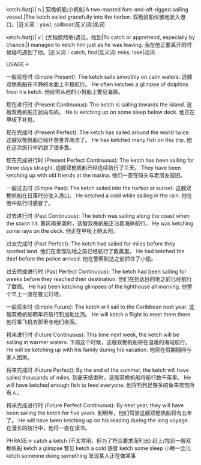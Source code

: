 ketch:/kɛtʃ/| n.| 双桅帆船;小帆船|A two-masted fore-and-aft-rigged sailing vessel.|The ketch sailed gracefully into the harbor. 双桅帆船优雅地驶入港口。|近义词：yawl, sailboat|反义词:|名词

ketch:/kɛtʃ/| v.| (尤指偶然地)遇见，找到|To catch or apprehend, especially by chance.|I managed to ketch him just as he was leaving. 我在他正要离开的时候碰巧遇到了他。|近义词：catch, find|反义词: miss, lose|动词


USAGE->

一般现在时 (Simple Present):
The ketch sails smoothly on calm waters. 这艘双桅帆船在平静的水面上平稳航行。
He often ketches a glimpse of dolphins from his ketch. 他经常从他的小帆船上瞥见海豚。


现在进行时 (Present Continuous):
The ketch is sailing towards the island. 这艘双桅帆船正驶向岛屿。
He is ketching up on some sleep below deck. 他正在甲板下补觉。


现在完成时 (Present Perfect):
The ketch has sailed around the world twice. 这艘双桅帆船已经环游世界两次了。
He has ketched many fish on this trip.  他在这次旅行中钓到了很多鱼。


现在完成进行时 (Present Perfect Continuous):
The ketch has been sailing for three days straight. 这艘双桅帆船已经连续航行了三天。
They have been ketching up with old friends at the marina. 他们一直在码头与老朋友叙旧。


一般过去时 (Simple Past):
The ketch sailed into the harbor at sunset. 这艘双桅帆船在日落时分驶入港口。
He ketched a cold while sailing in the rain. 他在雨中航行时感冒了。


过去进行时 (Past Continuous):
The ketch was sailing along the coast when the storm hit.  暴风雨来袭时，这艘双桅帆船正沿着海岸航行。
He was ketching some rays on the deck. 他正在甲板上晒太阳。


过去完成时 (Past Perfect):
The ketch had sailed for miles before they spotted land.  他们在发现陆地之前已经航行了数英里。
He had ketched the thief before the police arrived. 他在警察到达之前抓住了小偷。


过去完成进行时 (Past Perfect Continuous):
The ketch had been sailing for weeks before they reached their destination.  他们在到达目的地之前已经航行了数周。
He had been ketching glimpses of the lighthouse all morning. 他整个早上一直在瞥见灯塔。



一般将来时 (Simple Future):
The ketch will sail to the Caribbean next year. 这艘双桅帆船明年将航行到加勒比海。
He will ketch a flight to meet them there. 他将乘飞机去那里与他们会面。


将来进行时 (Future Continuous):
This time next week, the ketch will be sailing in warmer waters.  下周这个时候，这艘双桅帆船将在温暖的海域航行。
He will be ketching up with his family during his vacation. 他将在假期期间与家人团聚。


将来完成时 (Future Perfect):
By the end of the summer, the ketch will have sailed thousands of miles. 到夏天结束时，这艘双桅帆船将航行数千英里。
He will have ketched enough fish to feed everyone. 他将钓到足够多的鱼来喂饱所有人。


将来完成进行时 (Future Perfect Continuous):
By next year, they will have been sailing the ketch for five years. 到明年，他们驾驶这艘双桅帆船将有五年了。
He will have been ketching up on his reading during the long voyage. 在漫长的航行中，他将一直在读书。


PHRASE->
catch a ketch  (不太常用，但为了符合要求而列出) 赶上/找到一艘双桅帆船
ketch a glimpse 瞥见
ketch a cold 感冒
ketch some sleep  小睡一会儿
ketch someone doing something  发现某人正在做某事
